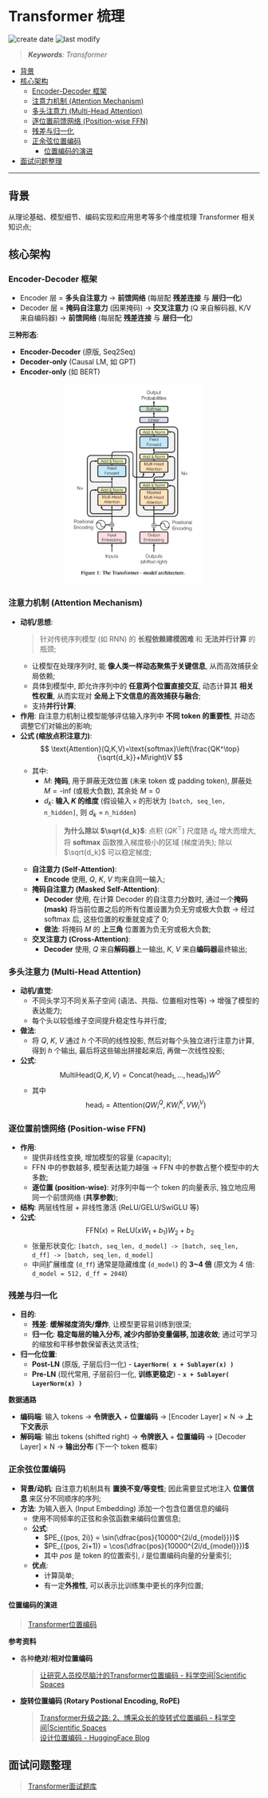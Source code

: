 Transformer 梳理
===
<!--START_SECTION:badge-->

![create date](https://img.shields.io/static/v1?label=create%20date&message=2025-09-05&label_color=gray&color=lightsteelblue&style=flat-square)
![last modify](https://img.shields.io/static/v1?label=last%20modify&message=2025-09-10%2010%3A00%3A24&label_color=gray&color=thistle&style=flat-square)

<!--END_SECTION:badge-->
<!--info
date: 2025-09-05 13:47:46
top: false
draft: false
hidden: false
level: 99
tag: [dl_transformer]
-->

<!--START_SECTION:keywords-->
> ***Keywords**: Transformer*
<!--END_SECTION:keywords-->

<!--START_SECTION:paper_title-->
<!--END_SECTION:paper_title-->

<!--START_SECTION:toc-->
- [背景](#背景)
- [核心架构](#核心架构)
    - [Encoder-Decoder 框架](#encoder-decoder-框架)
    - [注意力机制 (Attention Mechanism)](#注意力机制-attention-mechanism)
    - [多头注意力 (Multi-Head Attention)](#多头注意力-multi-head-attention)
    - [逐位置前馈网络 (Position-wise FFN)](#逐位置前馈网络-position-wise-ffn)
    - [残差与归一化](#残差与归一化)
    - [正余弦位置编码](#正余弦位置编码)
        - [位置编码的演进](#位置编码的演进)
- [面试问题整理](#面试问题整理)
<!--END_SECTION:toc-->

---

## 背景

从理论基础、模型细节、编码实现和应用思考等多个维度梳理 Transformer 相关知识点;


## 核心架构

### Encoder-Decoder 框架

- Encoder 层 = **多头自注意力** → **前馈网络** (每层配 **残差连接** 与 **层归一化**)
- Decoder 层 = **掩码自注意力** (因果掩码) → **交叉注意力** (Q 来自解码器, K/V 来自编码器) → **前馈网络** (每层配 **残差连接** 与 **层归一化**)

**三种形态**:
- **Encoder-Decoder** (原版, Seq2Seq)
- **Decoder-only** (Causal LM, 如 GPT)
- **Encoder-only** (如 BERT)

<div align='center'><img src='./assets/Transformer-architecture.png' height='400'/></div>


### 注意力机制 (Attention Mechanism)

- **动机/思想**:
    > 针对传统序列模型 (如 RNN) 的 **长程依赖建模困难** 和 **无法并行计算** 的瓶颈;
    - 让模型在处理序列时, 能 **像人类一样动态聚焦于关键信息**, 从而高效捕获全局依赖;
    - 具体到模型中, 即允许序列中的 **任意两个位置直接交互**, 动态计算其 **相关性权重**, 从而实现对 **全局上下文信息的高效捕获与融合**;
    - 支持**并行计算**;
- **作用**: 自注意力机制让模型能够评估输入序列中 **不同 token 的重要性**, 并动态调整它们对输出的影响;
- **公式 (缩放点积注意力)**:
    $$
    \text{Attention}(Q,K,V)=\text{softmax}\left(\frac{QK^\top}{\sqrt{d_k}}+M\right)V
    $$
    - 其中:
        <!-- - $Q=X_QW^Q$, $K=X_KW^K$, $V=X_VW^V$; -->
        - $M$: **掩码**, 用于屏蔽无效位置 (未来 token 或 padding token), 屏蔽处 $M = \text{-inf}$ (或极大负数), 其余处 $M = 0$
        - $d_k$: **输入 $K$ 的维度** (假设输入 `x` 的形状为 `[batch, seq_len, n_hidden]`, 则 $d_k$ = `n_hidden`)
            > **为什么除以 $\sqrt{d_k}$**: 点积 ($QK^\top$) 尺度随 $d_k$ 增大而增大, 将 **softmax** 函数推入梯度极小的区域 (梯度消失); 除以 $\sqrt{d_k}$ 可以稳定梯度;
    - **自注意力 (Self-Attention)**:
        - **Encode** 使用, $Q$, $K$, $V$ 均来自同一输入;
    - **掩码自注意力 (Masked Self-Attention)**:
        - **Decoder** 使用, 在计算 Decoder 的自注意力分数时, 通过一个**掩码 (mask)** 将当前位置之后的所有位置设置为负无穷或极大负数 → 经过 softmax 后, 这些位置的权重就变成了 0;
        - **做法**: 将掩码 $M$ 的 **上三角** 位置置为负无穷或极大负数;
    - **交叉注意力 (Cross-Attention)**:
        - **Decoder** 使用, $Q$ 来自**解码器**上一输出, $K$, $V$ 来自**编码器**最终输出;

### 多头注意力 (Multi-Head Attention)

- **动机/直觉**:
    - 不同头学习不同关系子空间 (语法、共指、位置相对性等) → 增强了模型的表达能力;
    - 每个头以较低维子空间提升稳定性与并行度;
- **做法**:
    - 将 $Q$, $K$, $V$ 通过 $h$ 个不同的线性投影, 然后对每个头独立进行注意力计算, 得到 $h$ 个输出, 最后将这些输出拼接起来后, 再做一次线性投影;
- **公式**:
    $$
    \text{MultiHead}(Q, K, V) = \text{Concat}(\text{head}_1, ..., \text{head}_h) W^O
    $$
    - 其中
        $$\text{head}_i = \text{Attention}(Q W_i^Q, K W_i^K, V W_i^V)$$

### 逐位置前馈网络 (Position-wise FFN)

- **作用**:
    - 提供非线性变换, 增加模型的容量 (capacity);
    - FFN 中的参数越多, 模型表达能力越强 → FFN 中的参数占整个模型中的大多数;
    - **逐位置 (position-wise)**: 对序列中每一个 token 的向量表示, 独立地应用同一个前馈网络 (**共享参数**);
- **结构**: 两层线性层 + 非线性激活 (ReLU/GELU/SwiGLU 等)
- **公式**:
    $$
    \text{FFN}(x) = \text{ReLU}(x W_1 + b_1) W_2 + b_2
    $$
    - 张量形状变化: `[batch, seq_len, d_model] -> [batch, seq_len, d_ff] -> [batch, seq_len, d_model]`
    - 中间扩展维度 (`d_ff`) 通常是隐藏维度 (`d_model`) 的 **3~4 倍** (原文为 4 倍: `d_model = 512, d_ff = 2048`)


### 残差与归一化

- **目的**:
    - **残差**: **缓解梯度消失/爆炸**, 让模型更容易训练到很深;
    - **归一化**: **稳定每层的输入分布, 减少内部协变量偏移, 加速收敛**; 通过可学习的缩放和平移参数保留表达灵活性;
- **归一化位置**:
    - **Post-LN** (原版, 子层后归一化) - **`LayerNorm( x + Sublayer(x) )`**
    - **Pre-LN** (现代常用, 子层前归一化, **训练更稳定**) - **`x + Sublayer( LayerNorm(x) )`**

**数据通路**
- **编码端**: 输入 tokens → **令牌嵌入** + **位置编码** → \[Encoder Layer\] × N → **上下文表示**
- **解码端**: 输出 tokens (shifted right) → **令牌嵌入** + **位置编码** → \[Decoder Layer\] × N → **输出分布** (下一个 token 概率)


### 正余弦位置编码

- **背景/动机**: 自注意力机制具有 **置换不变/等变性**; 因此需要显式地注入 **位置信息** 来区分不同顺序的序列;
- **方法**: 为输入嵌入 (Input Embedding) 添加一个包含位置信息的编码
    - 使用不同频率的正弦和余弦函数来编码位置信息;
    - **公式**:
        - $PE_{(pos, 2i)} = \sin(\dfrac{pos}{10000^{2i/d_{model}}})$
        - $PE_{(pos, 2i+1)} = \cos(\dfrac{pos}{10000^{2i/d_{model}}})$
        - 其中 $pos$ 是 token 的位置索引, $i$ 是位置编码向量的分量索引;
    - **优点**:
        - 计算简单;
        - 有一定**外推性**, 可以表示比训练集中更长的序列位置;

#### 位置编码的演进
> [Transformer位置编码](./位置编码.md)

**参考资料**
- 各种**绝对**/**相对位置编码**
    > [让研究人员绞尽脑汁的Transformer位置编码 - 科学空间|Scientific Spaces](https://kexue.fm/archives/8130)
- **旋转位置编码 (Rotary Postional Encoding, RoPE)**
    > [Transformer升级之路: 2、博采众长的旋转式位置编码 - 科学空间|Scientific Spaces](https://kexue.fm/archives/8265)  
    > [设计位置编码 - HuggingFace Blog](https://huggingface.co/blog/zh/designing-positional-encoding)  


## 面试问题整理
> [Transformer面试题库](./Transformer面试题库.md)